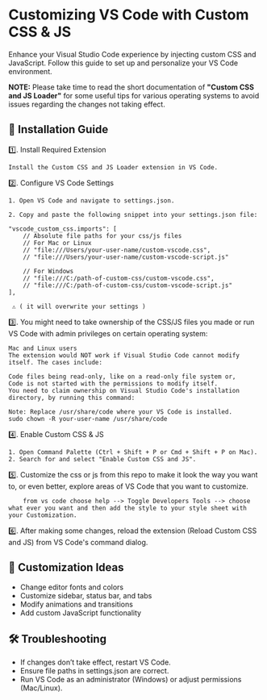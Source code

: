 # **Customizing VS Code with Custom CSS & JS**

Enhance your Visual Studio Code experience by injecting custom CSS and JavaScript. Follow this guide to set up and personalize your VS Code environment.

**NOTE:** Please take time to read the short documentation of **"Custom CSS and JS Loader"** for some useful tips for various operating systems to avoid issues regarding the changes not taking effect.

## 🚀 **Installation Guide**

1️⃣. Install Required Extension

    Install the Custom CSS and JS Loader extension in VS Code.

2️⃣. Configure VS Code Settings

    1. Open VS Code and navigate to settings.json.

    2. Copy and paste the following snippet into your settings.json file:

```
"vscode_custom_css.imports": [
    // Absolute file paths for your css/js files
    // For Mac or Linux
    // "file:///Users/your-user-name/custom-vscode.css",
    // "file:///Users/your-user-name/custom-vscode-script.js"

    // For Windows
    // "file:///C:/path-of-custom-css/custom-vscode.css",
    // "file:///C:/path-of-custom-css/custom-vscode-script.js"
],
```
     ⚠️ ( it will overwrite your settings )


3️⃣. You might need to take ownership of the CSS/JS files you made or run VS Code with admin privileges on certain operating system:
```
Mac and Linux users
The extension would NOT work if Visual Studio Code cannot modify itself. The cases include:

Code files being read-only, like on a read-only file system or,
Code is not started with the permissions to modify itself.
You need to claim ownership on Visual Studio Code's installation directory, by running this command:

Note: Replace /usr/share/code where your VS Code is installed.
sudo chown -R your-user-name /usr/share/code
```
4️⃣. Enable Custom CSS & JS

    1. Open Command Palette (Ctrl + Shift + P or Cmd + Shift + P on Mac).
    2. Search for and select "Enable Custom CSS and JS".

5️⃣. Customize the css or js from this repo to make it look the way you want to, or even better, explore areas of VS Code that you want to customize. 

        from vs code choose help --> Toggle Developers Tools --> choose what ever you want and then add the style to your style sheet with your Customization. 

6️⃣. After making some changes, reload the extension (Reload Custom CSS and JS) from VS Code's command dialog.


## 🎨 **Customization Ideas**

- Change editor fonts and colors
- Customize sidebar, status bar, and tabs
- Modify animations and transitions
- Add custom JavaScript functionality

## 🛠 **Troubleshooting**

- If changes don’t take effect, restart VS Code.
- Ensure file paths in settings.json are correct.
- Run VS Code as an administrator (Windows) or adjust permissions (Mac/Linux).
